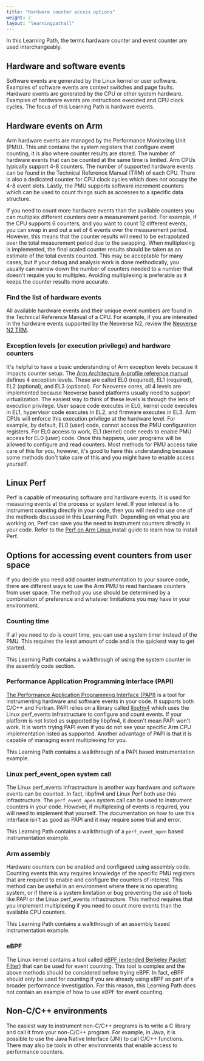 ```yaml
---
title: "Hardware counter access options"
weight: 2
layout: "learningpathall"
---
```


In this Learning Path, the terms hardware counter and event counter are used interchangeably.

## Hardware and software events

Software events are generated by the Linux kernel or user software. Examples of software events are context switches and page faults. Hardware events are generated by the CPU or other system hardware. Examples of hardware events are instructions executed and CPU clock cycles. The focus of this Learning Path is hardware events.

## Hardware events on Arm

Arm hardware events are managed by the Performance Monitoring Unit (PMU). This unit contains the system registers that configure event counting, it is also where counter results are stored. The number of hardware events that can be counted at the same time is limited. Arm CPUs typically support 4-8 counters. The number of supported hardware events can be found in the Technical Reference Manual (TRM) of each CPU. There is also a dedicated counter for CPU clock cycles which does not occupy the 4-8 event slots. Lastly, the PMU supports software increment counters which can be used to count things such as accesses to a specific data structure.

If you need to count more hardware events than the available counters you can multiplex different counters over a measurement period. For example, if the CPU supports 6 counters, and you want to count 12 different events, you can swap in and out a set of 6 events over the measurement period. However, this means that the counter results will need to be extrapolated over the total measurement period due to the swapping. When multiplexing is implemented, the final scaled counter results should be taken as an estimate of the total events counted. This may be acceptable for many cases, but if your debug and analysis work is done methodically, you usually can narrow down the number of counters needed to a number that doesn't require you to multiplex. Avoiding multiplexing is preferable as it keeps the counter results more accurate.

### Find the list of hardware events

All available hardware events and their unique event numbers are found in the Technical Reference Manual of a CPU. For example, if you are interested in the hardware events supported by the Neoverse N2, review the [Neoverse N2 TRM](https://developer.arm.com/documentation/102099/0003/).

### Exception levels (or execution privilege) and hardware counters

It's helpful to have a basic understanding of Arm exception levels because it impacts counter setup. The [Arm Architecture A-profile reference manual](https://developer.arm.com/documentation/ddi0487/ja/?lang=en) defines 4 exception levels. These are called EL0 (required), EL1 (required), EL2 (optional), and EL3 (optional). For Neoverse cores, all 4 levels are implemented because Neoverse based platforms usually need to support virtualization. The easiest way to think of these levels is through the lens of execution privilege. User space code executes in EL0, kernel code executes in EL1, hypervisor code executes in EL2, and firmware executes in EL3. Arm CPUs will enforce this execution privilege at the hardware level. For example, by default, EL0 (user) code, cannot access the PMU configuration registers. For EL0 access to work, EL1 (kernel) code needs to enable PMU access for EL0 (user) code. Once this happens, user programs will be allowed to configure and read counters. Most methods for PMU access take care of this for you, however, it's good to have this understanding because some methods don't take care of this and you might have to enable access yourself.

## Linux Perf 

Perf is capable of measuring software and hardware events. It is used for measuring events at the process or system level. If your interest is to instrument counting directly in your code, then you will need to use one of the methods discussed in this Learning Path. Depending on what you are working on, Perf can save you the need to instrument counters directly in your code. Refer to the [Perf on Arm Linux ](/install-guides/perf/) install guide to learn how to install Perf.

## Options for accessing event counters from user space

If you decide you need add counter instrumentation to your source code, there are different ways to use the Arm PMU to read hardware counters from user space. The method you use should be determined by a combination of preference and whatever limitations you may have in your environment.

### Counting time 

If all you need to do is count time, you can use a system timer instead of the PMU. This requires the least amount of code and is the quickest way to get started.

This Learning Path contains a walkthrough of using the system counter in the assembly code section.

### Performance Application Programming Interface (PAPI)

[The Performance Application Programming Interface (PAPI)](https://icl.utk.edu/papi/) is a tool for instrumenting hardware and software events in your code. It supports both C/C++ and Fortran. PAPI relies on a library called [libpfm4](https://sourceforge.net/p/perfmon2/libpfm4/ci/master/tree/) which uses the Linux perf_events infrastructure to configure and count events. If your platform is not listed as supported by libpfm4, it doesn't mean PAPI won't work. It is worth trying PAPI even if you do not see your specific Arm CPU implementation listed as supported. Another advantage of PAPI is that it is capable of managing event multiplexing for you.

This Learning Path contains a walkthrough of a PAPI based instrumentation example.

### Linux perf_event_open system call

The Linux perf_events infrastructure is another way hardware and software events can be counted. In fact, libpfm4 and Linux Perf both use this infrastructure. The `perf_event_open` system call can be used to instrument counters in your code. However, if multiplexing of events is required, you will need to implement that yourself. The documentation on how to use this interface isn't as good as PAPI and it may require some trial and error.

This Learning Path contains a walkthrough of a `perf_event_open` based instrumentation example.

### Arm assembly

Hardware counters can be enabled and configured using assembly code. Counting events this way requires knowledge of the specific PMU registers that are required to enable and configure the counters of interest. This method can be useful in an environment where there is no operating system, or if there is a system limitation or bug preventing the use of tools like PAPI or the Linux perf_events infrastructure. This method requires that you implement multiplexing if you need to count more events than the available CPU counters.

This Learning Path contains a walkthrough of an assembly based instrumentation example.

### eBPF

The Linux kernel contains a tool called [eBPF (extended Berkeley Packet Filter)](https://docs.kernel.org/bpf/) that can be used for event counting. This tool is complex and the above methods should be considered before trying eBPF. In fact, eBPF should only be used for counting if you are already using eBPF as part of a broader performance investigation. For this reason, this Learning Path does not contain an example of how to use eBPF for event counting.

## Non-C/C++ environments

The easiest way to instrument non-C/C++ programs is to write a C library and call it from your non-C/C++ program. For example, in Java, it is possible to use the Java Native Interface (JNI) to call C/C++ functions. There may also be tools in other environments that enable access to performance counters.
